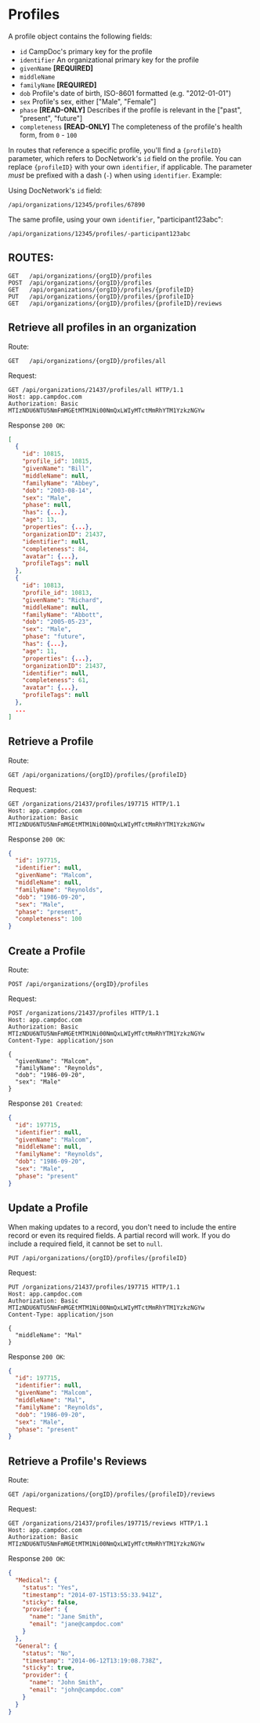 # Profiles

A profile object contains the following fields:

- `id` CampDoc's primary key for the profile
- `identifier` An organizational primary key for the profile
- `givenName` **[REQUIRED]**
- `middleName`
- `familyName`  **[REQUIRED]**
- `dob` Profile's date of birth, ISO-8601 formatted (e.g. "2012-01-01")
- `sex` Profile's sex, either ["Male", "Female"]
- `phase`  **[READ-ONLY]** Describes if the profile is relevant in the ["past", "present", "future"]
- `completeness` **[READ-ONLY]** The completeness of the profile's health form, from `0` - `100`

In routes that reference a specific profile, you'll find a `{profileID}` parameter, which refers to DocNetwork's `id` field on the profile.  You can replace `{profileID}` with your own `identifier`, if applicable.  The parameter *must* be prefixed with a dash (`-`) when using `identifier`.  Example:

Using DocNetwork's `id` field:

```
/api/organizations/12345/profiles/67890
```

The same profile, using your own `identifier`, "participant123abc":

```
/api/organizations/12345/profiles/-participant123abc
```

## ROUTES:

```
GET   /api/organizations/{orgID}/profiles
POST  /api/organizations/{orgID}/profiles
GET   /api/organizations/{orgID}/profiles/{profileID}
PUT   /api/organizations/{orgID}/profiles/{profileID}
GET   /api/organizations/{orgID}/profiles/{profileID}/reviews
```


## Retrieve all profiles in an organization

Route:

```
GET   /api/organizations/{orgID}/profiles/all
```

Request:

```
GET /api/organizations/21437/profiles/all HTTP/1.1
Host: app.campdoc.com
Authorization: Basic MTIzNDU6NTU5NmFmMGEtMTM1Ni00NmQxLWIyMTctMmRhYTM1YzkzNGYw
```

Response `200 OK`:

```json
[
  {
    "id": 10815,
    "profile_id": 10815,
    "givenName": "Bill",
    "middleName": null,
    "familyName": "Abbey",
    "dob": "2003-08-14",
    "sex": "Male",
    "phase": null,
    "has": {...},
    "age": 13,
    "properties": {...},
    "organizationID": 21437,
    "identifier": null,
    "completeness": 84,
    "avatar": {...},
    "profileTags": null
  },
  {
    "id": 10813,
    "profile_id": 10813,
    "givenName": "Richard",
    "middleName": null,
    "familyName": "Abbott",
    "dob": "2005-05-23",
    "sex": "Male",
    "phase": "future",
    "has": {...},
    "age": 11,
    "properties": {...},
    "organizationID": 21437,
    "identifier": null,
    "completeness": 61,
    "avatar": {...},
    "profileTags": null
  },
  ...
]
```


## Retrieve a Profile

Route:

```
GET /api/organizations/{orgID}/profiles/{profileID}
```

Request:

```
GET /organizations/21437/profiles/197715 HTTP/1.1
Host: app.campdoc.com
Authorization: Basic MTIzNDU6NTU5NmFmMGEtMTM1Ni00NmQxLWIyMTctMmRhYTM1YzkzNGYw
```

Response `200 OK`:

```json
{
  "id": 197715,
  "identifier": null,
  "givenName": "Malcom",
  "middleName": null,
  "familyName": "Reynolds",
  "dob": "1986-09-20",
  "sex": "Male",
  "phase": "present",
  "completeness": 100
}
```

## Create a Profile

Route:

```
POST /api/organizations/{orgID}/profiles
```

Request:

```
POST /organizations/21437/profiles HTTP/1.1
Host: app.campdoc.com
Authorization: Basic MTIzNDU6NTU5NmFmMGEtMTM1Ni00NmQxLWIyMTctMmRhYTM1YzkzNGYw
Content-Type: application/json

{
  "givenName": "Malcom",
  "familyName": "Reynolds",
  "dob": "1986-09-20",
  "sex": "Male"
}
```

Response `201 Created`:

```json
{
  "id": 197715,
  "identifier": null,
  "givenName": "Malcom",
  "middleName": null,
  "familyName": "Reynolds",
  "dob": "1986-09-20",
  "sex": "Male",
  "phase": "present"
}
```

## Update a Profile

When making updates to a record, you don't need to include the entire record or even its required fields.  A partial record will work.  If you do include a required field, it cannot be set to `null`.

```
PUT /api/organizations/{orgID}/profiles/{profileID}
```

Request:

```
PUT /organizations/21437/profiles/197715 HTTP/1.1
Host: app.campdoc.com
Authorization: Basic MTIzNDU6NTU5NmFmMGEtMTM1Ni00NmQxLWIyMTctMmRhYTM1YzkzNGYw
Content-Type: application/json

{
  "middleName": "Mal"
}
```

Response `200 OK`:

```json
{
  "id": 197715,
  "identifier": null,
  "givenName": "Malcom",
  "middleName": "Mal",
  "familyName": "Reynolds",
  "dob": "1986-09-20",
  "sex": "Male",
  "phase": "present"
}
```

## Retrieve a Profile's Reviews

Route:

```
GET /api/organizations/{orgID}/profiles/{profileID}/reviews
```

Request:

```
GET /organizations/21437/profiles/197715/reviews HTTP/1.1
Host: app.campdoc.com
Authorization: Basic MTIzNDU6NTU5NmFmMGEtMTM1Ni00NmQxLWIyMTctMmRhYTM1YzkzNGYw
```

Response `200 OK`:

```json
{
  "Medical": {
    "status": "Yes",
    "timestamp": "2014-07-15T13:55:33.941Z",
    "sticky": false,
    "provider": {
      "name": "Jane Smith",
      "email": "jane@campdoc.com"
    }
  },
  "General": {
    "status": "No",
    "timestamp": "2014-06-12T13:19:08.738Z",
    "sticky": true,
    "provider": {
      "name": "John Smith",
      "email": "john@campdoc.com"
    }
  }
}
```
